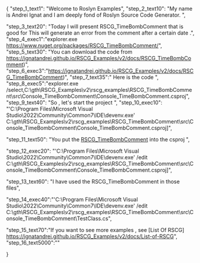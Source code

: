 {
    "step_1_text1": "Welcome to Roslyn Examples",
    "step_2_text10": "My name is Andrei Ignat and I am deeply fond of Roslyn Source Code Generator. ",

"step_3_text20": "Today I will present RSCG_TimeBombComment  that is good for This will generate an error from the comment after a certain date .",
"step_4_exec1":"explorer.exe https://www.nuget.org/packages/RSCG_TimeBombComment/",
"step_5_text30": "You can download the code from https://ignatandrei.github.io/RSCG_Examples/v2/docs/RSCG_TimeBombComment)",
"step_6_exec3":"https://ignatandrei.github.io/RSCG_Examples/v2/docs/RSCG_TimeBombComment)",
"step_7_text35":" Here is the code ",
"step_8_exec5":"explorer.exe /select,C:\\gth\\RSCG_Examples\\v2\\rscg_examples\\RSCG_TimeBombComment\\src\\Console_TimeBombComment\\Console_TimeBombComment.csproj",
"step_9_text40": "So , let's start the project ",
"step_10_exec10": "'C:\\Program Files\\Microsoft Visual Studio\\2022\\Community\\Common7\\IDE\\devenv.exe' C:\\gth\\RSCG_Examples\\v2\\rscg_examples\\RSCG_TimeBombComment\\src\\Console_TimeBombComment\\Console_TimeBombComment.csproj]",

"step_11_text50": "You put the  [RSCG_TimeBombComment](https://www.nuget.org/packages/RSCG_TimeBombComment/) into the csproj ",

"step_12_exec20": "'C:\\Program Files\\Microsoft Visual Studio\\2022\\Community\\Common7\\IDE\\devenv.exe' /edit C:\\gth\\RSCG_Examples\\v2\\rscg_examples\\RSCG_TimeBombComment\\src\\Console_TimeBombComment\\Console_TimeBombComment.csproj]",

"step_13_text60": "I have used the RSCG_TimeBombComment in those files",


"step_14_exec40":"'C:\\Program Files\\Microsoft Visual Studio\\2022\\Community\\Common7\\IDE\\devenv.exe' /edit C:\\gth\\RSCG_Examples\\v2\\rscg_examples\\RSCG_TimeBombComment\\src\\Console_TimeBombComment\\TestClass.cs",

"step_15_text70":"If you want to see more examples , see  [List Of RSCG] https://ignatandrei.github.io/RSCG_Examples/v2/docs/List-of-RSCG",
"step_16_text5000":""

}